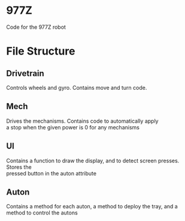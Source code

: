# 977Z
Code for the 977Z robot


# File Structure

## Drivetrain
Controls wheels and gyro. Contains move and turn code.

## Mech
Drives the mechanisms. Contains code to automatically apply </br>a stop when the given power is 0 for any mechanisms

## UI
Contains a function to draw the display, and to detect screen presses. Stores the </br> pressed button in the auton attribute

## Auton
Contains a method for each auton, a method to deploy the tray, and a method to control the autons
